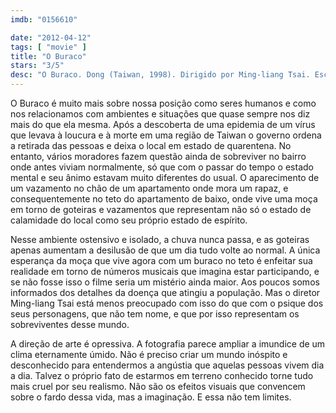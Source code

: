 ```yaml
---
imdb: "0156610"

date: "2012-04-12"
tags: [ "movie" ]
title: "O Buraco"
stars: "3/5"
desc: "O Buraco. Dong (Taiwan, 1998). Dirigido por Ming-liang Tsai. Escrito por Ming-liang Tsai, Pi-ying Yang. Com Kuei-Mei Yang, Kang-sheng Lee, Tien Miao, Hui-Chin Lin, Hsiang-Chu Tong, Lin Kun-huei, Jacques Picoux."
---
```

O Buraco é muito mais sobre nossa posição como seres humanos e como nos relacionamos com ambientes e situações que quase sempre nos diz mais do que ela mesma. Após a descoberta de uma epidemia de um vírus que levava à loucura e à morte em uma região de Taiwan o governo ordena a retirada das pessoas e deixa o local em estado de quarentena. No entanto, vários moradores fazem questão ainda de sobreviver no bairro onde antes viviam normalmente, só que com o passar do tempo o estado mental e seu ânimo estavam muito diferentes do usual. O aparecimento de um vazamento no chão de um apartamento onde mora um rapaz, e consequentemente no teto do apartamento de baixo, onde vive uma moça em torno de goteiras e vazamentos que representam não só o estado de calamidade do local como seu próprio estado de espírito.

Nesse ambiente ostensivo e isolado, a chuva nunca passa, e as goteiras apenas aumentam a desilusão de que um dia tudo volte ao normal. A única esperança da moça que vive agora com um buraco no teto é enfeitar sua realidade em torno de números musicais que imagina estar participando, e se não fosse isso o filme seria um mistério ainda maior. Aos poucos somos informados dos detalhes da doença que atingiu a população. Mas o diretor Ming-liang Tsai está menos preocupado com isso do que com o psique dos seus personagens, que não tem nome, e que por isso representam os sobreviventes desse mundo.

A direção de arte é opressiva. A fotografia parece ampliar a imundice de um clima eternamente úmido. Não é preciso criar um mundo inóspito e desconhecido para entendermos a angústia que aquelas pessoas vivem dia a dia. Talvez o próprio fato de estarmos em terreno conhecido torne tudo mais cruel por seu realismo. Não são os efeitos visuais que convencem sobre o fardo dessa vida, mas a imaginação. E essa não tem limites.

